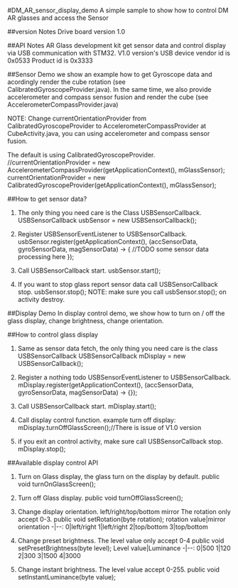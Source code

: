 #DM_AR_sensor_display_demo
A simple sample to show how to control DM AR glasses and access the Sensor


##version Notes
Drive board version 1.0

##API Notes
AR Glass development kit get sensor data and control display via USB communication with STM32.
V1.0 version's USB device vendor id is 0x0533
Product id is 0x3333

##Sensor Demo
we show an example how to get Gyroscope data and acordingly render the cube rotation (see CalibratedGyroscopeProvider.java).
In the same time, we also provide accelerometer and compass sensor fusion and render the cube (see AccelerometerCompassProvider.java)

NOTE:
Change currentOrientationProvider from CalibratedGyroscopeProvider to AccelerometerCompassProvider at CubeActivity.java, you can using accelerometer and compass sensor fusion.

The default is using CalibratedGyroscopeProvider.
//currentOrientationProvider = new AccelerometerCompassProvider(getApplicationContext(), mGlassSensor);
currentOrientationProvider = new CalibratedGyroscopeProvider(getApplicationContext(), mGlassSensor);

##How to get sensor data?
1.	The only thing you need care is the Class USBSensorCallback.
USBSensorCallback usbSensor = new USBSensorCallback();

2.	Register USBSensorEventListener to USBSensorCallback.
usbSensor.register(getApplicationContext(), (accSensorData, gyroSensorData, magSensorData) -> {
    //TODO some sensor data processing here
});

3.	Call USBSensorCallback start.
usbSensor.start();

4.	If you want to stop glass report sensor data call USBSensorCallback stop.
usbSensor.stop();
NOTE: make sure you call usbSensor.stop(); on activity destroy.


##Display Demo
In display control demo, we show how to turn on / off the glass display, change brightness, change orientation.

##How to control glass display
1.	Same as sensor data fetch, the only thing you need care is the class
USBSensorCallback
USBSensorCallback mDisplay = new USBSensorCallback();

2.	Register a nothing todo USBSensorEventListener to USBSensorCallback.
mDisplay.register(getApplicationContext(), (accSensorData, gyroSensorData, magSensorData) -> {});

3.	Call USBSensorCallback start.
mDisplay.start();

4.	Call display control function. example turn off display:
mDisplay.turnOffGlassScreen();//There is issue of V1.0 version

5.	if you exit an control activity, make sure call USBSensorCallback stop.
mDisplay.stop();


##Available display control API
1.	Turn on Glass display, the glass turn on the display by default.
public void turnOnGlassScreen();

2.	Turn off Glass display.
public void turnOffGlassScreen();

3.	Change display orientation. left/right/top/bottom mirror The rotation only accept 0-3.
public void setRotation(byte rotation);
rotation value|mirror orientation
-|--:
0|left/right
1|left/right
2|top/bottom
3|top/bottom

4.	Change preset brightness. The level value only accept 0-4
public void setPresetBrightness(byte level);
Level value|Luminance
-|--:
0|500
1|120
2|300
3|1500
4|3000

5.	Change instant brightness. The level value accept 0-255.
public void setInstantLuminance(byte value);
